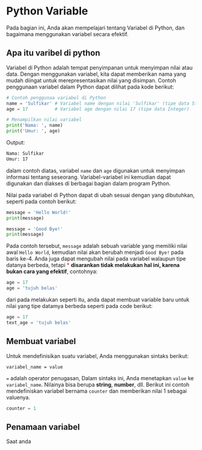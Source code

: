 # Python Variable

Pada bagian ini, Anda akan mempelajari tentang Variabel di Python, dan bagaimana menggunakan variabel secara efektif.

## Apa itu varibel di python
Variabel di Python adalah tempat penyimpanan untuk menyimpan nilai atau data. Dengan menggunakan variabel, kita dapat memberikan nama yang mudah diingat untuk merepresentasikan nilai yang disimpan. Contoh penggunaan variabel dalam Python dapat dilihat pada kode berikut:
```python
# Contoh penggunaa variabel di Python
name = 'Sulfikar' # Variabel name dengan nilai 'Sulfikar' (tipe data String) 
age = 17          # Variabel age dengan nilai 17 (tipe data Integer)

# Menampilkan nilai variabel
print('Nama: ', name)
print('Umur: ', age)
```
Output:
```bash
Nama: Sulfikar
Umur: 17
```
dalam contoh diatas, variabel `name` dan `age` digunakan untuk menyimpan informasi tentang seseorang. Variabel-variabel ini kemudian dapat digunakan dan diakses di berbagai bagian dalam program Python.

Nilai pada variabel di Python dapat di ubah sesuai dengan yang dibutuhkan, seperti pada contoh berikut:
```python
message = 'Hello World!'
print(message)

message = 'Good Bye!'
print(message)
```
Pada contoh tersebut, `message` adalah sebuah variable yang memiliki nilai awal `Hello World`, kemudian nilai akan berubah menjadi `Good Bye!` pada baris ke-4.
Anda juga dapat mengubah nilai pada variabel walaupun tipe datanya berbeda,  tetapi <span style="color:red;">*</span>
**disarankan tidak melakukan hal ini, karena bukan cara yang efektif**, contohnya:
```python
age = 17
age = 'tujuh belas'
```
dari pada melakukan seperti itu, anda dapat membuat variable baru untuk nilai yang tipe datamya berbeda seperti pada code berikut:
```python
age = 17
text_age = 'tujuh belas'
```

## Membuat variabel
Untuk mendefinisikan suatu variabel, Anda menggunakan sintaks berikut:
```plaintext
variabel_name = value
```
`=` adalah operator penugasan, Dalam sintaks ini, Anda menetapkan `value` ke `variabel_name`. Nilainya bisa berupa __string__, __number__, dll. Berikut ini contoh mendefiniskan variabel bernama `counter` dan memberikan nilai 1 sebagai valuenya.
```python
counter = 1
```

## Penamaan variabel
Saat anda 

